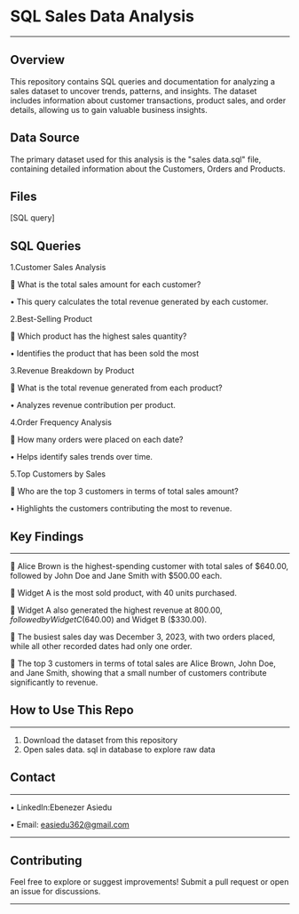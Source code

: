 # SQL Sales Data Analysis
________________________________________
## Overview

This repository contains SQL queries and documentation for analyzing a sales dataset
to uncover trends, patterns, and insights. The dataset includes information about customer transactions, product sales, and order details, allowing us to gain valuable business insights.


## Data Source

The primary dataset used for this analysis is the "sales data.sql" file, containing detailed information about the Customers, Orders and Products.



## Files

[SQL  query]



## SQL  Queries

1.Customer Sales Analysis

	What is the total sales amount for each customer?

•	This query calculates the total revenue generated by each customer.



2.Best-Selling Product

	Which product has the highest sales quantity?

•	Identifies the product that has been sold the most



3.Revenue Breakdown by Product

	What is the total revenue generated from each product?

•	Analyzes revenue contribution per product.



4.Order Frequency Analysis

	How many orders were placed on each date?

•	Helps identify sales trends over time.



5.Top Customers by Sales

	Who are the top 3 customers in terms of total sales amount?

•	Highlights the customers contributing the most to revenue.


## Key Findings
________________________________________

	Alice Brown is the highest-spending customer with total sales of $640.00, followed by John Doe and Jane Smith with $500.00 each.

	Widget A is the most sold product, with 40 units purchased.

	Widget A also generated the highest revenue at $800.00, followed by Widget C ($640.00) and Widget B ($330.00).

	The busiest sales day was December 3, 2023, with two orders placed, while all other recorded dates had only one order.

	The top 3 customers in terms of total sales are Alice Brown, John Doe, and Jane Smith, showing that a small number of customers contribute significantly to revenue.

## How   to Use This Repo
________________________________________
1.	Download the dataset from this repository
2.	Open sales data. sql in database to explore raw data



## Contact
________________________________________
•	LinkedIn:Ebenezer Asiedu


•	Email: easiedu362@gmail.com
________________________________________

## Contributing


Feel free to explore or suggest improvements! Submit a pull request or open an issue for discussions.
________________________________________







































